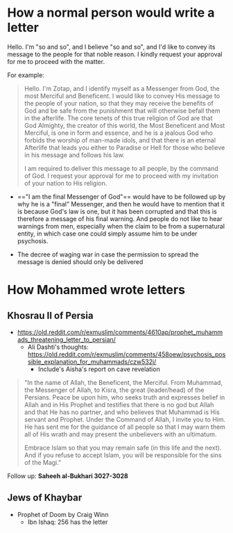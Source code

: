 # How a normal person would write a letter

Hello. I'm "so and so", and I believe "so and so", and I'd like to convey its message to the people for that noble reason. I kindly request your approval for me to proceed with the matter.

For example:
> Hello. I'm Zotap, and I identify myself as a Messenger from God, the most Merciful and Beneficent. I would like to convey His message to the people of your nation, so that they may receive the benefits of God and be safe from the punishment that will otherwise befall them in the afterlife. The core tenets of this true religion of God are that God Almighty, the creator of this world, the Most Beneficent and Most Merciful, is one in form and essence, and he is a jealous God who forbids the worship of man-made idols, and that there is an eternal Afterlife that leads you either to Paradise or Hell for those who believe in his message and follows his law.
> 
> I am required to deliver this message to all people, by the command of God. I request your approval for me to proceed with my invitation of your nation to His religion.

- =="I am the final Messenger of God"== would have to be followed up by why he is a "final" Messenger, and then he would have to mention that it is because God's law is one, but it has been corrupted and that this is therefore a message of his final warning. And people do not like to hear warnings from men, especially when the claim to be from a supernatural entity, in which case one could simply assume him to be under psychosis.

- The decree of waging war in case the permission to spread the message is denied should only be delivered 
# How Mohammed wrote letters
## Khosrau II of Persia
- https://old.reddit.com/r/exmuslim/comments/4610ap/prophet_muhammads_threatening_letter_to_persian/
	- Ali Dashti's thoughts: https://old.reddit.com/r/exmuslim/comments/458oew/psychosis_possible_explanation_for_muhammads/czw532j/
		- Include's Aisha's report on cave revelation

> "In the name of Allah, the Beneficent, the Merciful. From Muhammad, the Messenger of Allah, to Kisra, the great (leader/head) of the Persians. Peace be upon him, who seeks truth and expresses belief in Allah and in His Prophet and testifies that there is no god but Allah and that He has no partner, and who believes that Muhammad is His servant and Prophet. Under the Command of Allah, I invite you to Him. He has sent me for the guidance of all people so that I may warn them all of His wrath and may present the unbelievers with an ultimatum.
> 
> Embrace Islam so that you may remain safe (in this life and the next). And if you refuse to accept Islam, you will be responsible for the sins of the Magi."

Follow up: **Saheeh al-Bukhari 3027-3028**
## Jews of Khaybar
- Prophet of Doom by Craig Winn
	- Ibn Ishaq: 256 has the letter